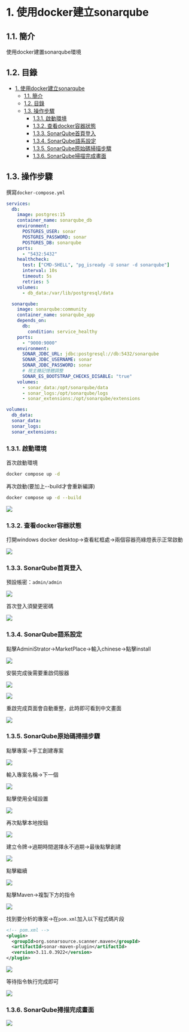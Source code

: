 # 1. 使用docker建立sonarqube

## 1.1. 簡介

使用docker建置sonarqube環境

## 1.2. 目錄
- [1. 使用docker建立sonarqube](#1-使用docker建立sonarqube)
  - [1.1. 簡介](#11-簡介)
  - [1.2. 目錄](#12-目錄)
  - [1.3. 操作步驟](#13-操作步驟)
    - [1.3.1. 啟動環境](#131-啟動環境)
    - [1.3.2. 查看docker容器狀態](#132-查看docker容器狀態)
    - [1.3.3. SonarQube首頁登入](#133-sonarqube首頁登入)
    - [1.3.4. SonarQube語系設定](#134-sonarqube語系設定)
    - [1.3.5. SonarQube原始碼掃描步驟](#135-sonarqube原始碼掃描步驟)
    - [1.3.6. SonarQube掃描完成畫面](#136-sonarqube掃描完成畫面)


## 1.3. 操作步驟

撰寫`docker-compose.yml`

```yaml
services:
  db:
    image: postgres:15
    container_name: sonarqube_db
    environment:
      POSTGRES_USER: sonar
      POSTGRES_PASSWORD: sonar
      POSTGRES_DB: sonarqube
    ports:
      - "5432:5432"
    healthcheck:
      test: ["CMD-SHELL", "pg_isready -U sonar -d sonarqube"]
      interval: 10s
      timeout: 5s
      retries: 5
    volumes:
      - db_data:/var/lib/postgresql/data

  sonarqube:
    image: sonarqube:community
    container_name: sonarqube_app
    depends_on:
      db:
        condition: service_healthy
    ports:
      - "9000:9000"
    environment:
      SONAR_JDBC_URL: jdbc:postgresql://db:5432/sonarqube
      SONAR_JDBC_USERNAME: sonar
      SONAR_JDBC_PASSWORD: sonar
      # 視主機記憶體調整
      SONAR_ES_BOOTSTRAP_CHECKS_DISABLE: "true"
    volumes:
      - sonar_data:/opt/sonarqube/data
      - sonar_logs:/opt/sonarqube/logs
      - sonar_extensions:/opt/sonarqube/extensions

volumes:
  db_data:
  sonar_data:
  sonar_logs:
  sonar_extensions:

```

### 1.3.1. 啟動環境

首次啟動環境
``` bash
docker compose up -d
```

再次啟動(要加上--build才會重新編譯)
``` bash
docker compose up -d --build
```
![](https://raw.githubusercontent.com/Mark850409/20250809_gitbook_local/master/image/20250809210424614.png)



### 1.3.2. 查看docker容器狀態

打開windows docker desktop->查看紅框處->兩個容器亮綠燈表示正常啟動

![](https://raw.githubusercontent.com/Mark850409/20250809_gitbook_local/master/image/20250809210606687.png)



### 1.3.3. SonarQube首頁登入

預設帳密：`admin/admin`

![](https://raw.githubusercontent.com/Mark850409/20250809_gitbook_local/master/image/20250809210942723.png)


首次登入須變更密碼

![](https://raw.githubusercontent.com/Mark850409/20250809_gitbook_local/master/image/20250809211107619.png)


### 1.3.4. SonarQube語系設定

點擊AdminiStrator->MarketPlace->輸入chinese->點擊install

![](https://raw.githubusercontent.com/Mark850409/20250809_gitbook_local/master/image/20250809211329008.png)


安裝完成後需要重啟伺服器

![](https://raw.githubusercontent.com/Mark850409/20250809_gitbook_local/master/image/20250809211400388.png)


![](https://raw.githubusercontent.com/Mark850409/20250809_gitbook_local/master/image/20250809211423723.png)


重啟完成頁面會自動重整，此時即可看到中文畫面

![](https://raw.githubusercontent.com/Mark850409/20250809_gitbook_local/master/image/20250809211508687.png)


### 1.3.5. SonarQube原始碼掃描步驟

點擊專案->手工創建專案

![](https://raw.githubusercontent.com/Mark850409/20250809_gitbook_local/master/image/20250809211623525.png)

輸入專案名稱->下一個

![](https://raw.githubusercontent.com/Mark850409/20250809_gitbook_local/master/image/20250809211756988.png)

點擊使用全域設置

![](https://raw.githubusercontent.com/Mark850409/20250809_gitbook_local/master/image/20250809211826387.png)


再次點擊本地按鈕

![](https://raw.githubusercontent.com/Mark850409/20250809_gitbook_local/master/image/20250809211916159.png)


建立令牌->過期時間選擇永不過期->最後點擊創建

![](https://raw.githubusercontent.com/Mark850409/20250809_gitbook_local/master/image/20250809212003169.png)


點擊繼續

![](https://raw.githubusercontent.com/Mark850409/20250809_gitbook_local/master/image/20250809212039096.png)

點擊Maven->複製下方的指令

![](https://raw.githubusercontent.com/Mark850409/20250809_gitbook_local/master/image/20250809212118002.png)


找到要分析的專案->在`pom.xml`加入以下程式碼片段

```xml
<!-- pom.xml -->
<plugin>
  <groupId>org.sonarsource.scanner.maven</groupId>
  <artifactId>sonar-maven-plugin</artifactId>
  <version>3.11.0.3922</version>
</plugin>
```


![](https://raw.githubusercontent.com/Mark850409/20250809_gitbook_local/master/image/20250809212513330.png)


等待指令執行完成即可

![](https://raw.githubusercontent.com/Mark850409/20250809_gitbook_local/master/image/20250809212815895.png)


### 1.3.6. SonarQube掃描完成畫面

![](https://raw.githubusercontent.com/Mark850409/20250809_gitbook_local/master/image/20250809212834135.png)